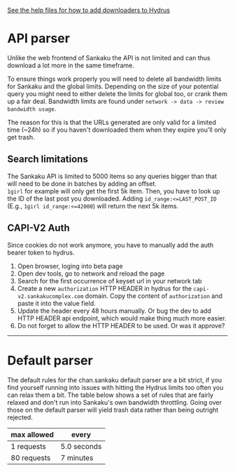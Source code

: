 [See the help files for how to add downloaders to Hydrus](https://hydrusnetwork.github.io/hydrus/help/adding_new_downloaders.html)

# API parser
Unlike the web frontend of Sankaku the API is not limited and can thus download a lot more in the same timeframe.

To ensure things work properly you will need to delete all bandwidth limits for Sankaku and the global limits. Depending on the size of your potential query you might need to either delete the limits for global too, or crank them up a fair deal. Bandwidth limits are found under `network -> data -> review bandwidth usage`.

The reason for this is that the URLs generated are only valid for a limited time (~24h) so if you haven't downloaded them when they expire you'll only get trash.

## Search limitations
The Sankaku API is limited to 5000 items so any queries bigger than that will need to be done in batches by adding an offset.  
`1girl` for example will only get the first 5k item. Then, you have to look up the ID of the last post you downloaded. Adding `id_range:<=LAST_POST_ID` (E.g., `1girl id_range:<=42000`) will return the next 5k items.

## CAPI-V2 Auth
Since cookies do not work anymore, you have to manually add the auth bearer token to hydrus.
1. Open browser, loging into beta page
2. Open dev tools, go to network and reload the page
3. Search for the first occurrence of keyset url in your network tab
4. Create a new `authorization` HTTP HEADER in hydrus for the `capi-v2.sankakucomplex.com` domain. Copy the content of `authorization` and paste it into the value field.
5. Update the header every 48 hours manually. Or bug the dev to add HTTP HEADER api endpoint, which would make thing much more easier.
6. Do not forget to allow the HTTP HEADER to be used. Or was it approve?

---

# Default parser
The default rules for the chan.sankaku default parser are a bit strict, if you find yourself running into issues with hitting the Hydrus limits too often you can relax them a bit. The table below shows a set of rules that are fairly relaxed and don't run into Sankaku's own bandwidth throttling. Going over those on the default parser will yield trash data rather than being outright rejected.

max allowed|every
-----|-----
1 requests|5.0 seconds
80 requests|7 minutes
